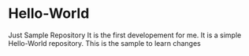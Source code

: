 # Hello-World
Just Sample Repository
It is the first developement for me.
It is a simple Hello-World repository.
This is the sample to learn changes
